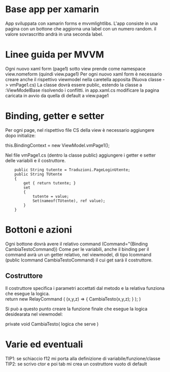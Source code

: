 # Base app per xamarin #

App sviluppata con xamarin forms e mvvmlightlibs.
L'app consiste in una pagina con un bottone che aggiorna una label con un numero random. il valore sovrascritto andrà in una seconda label.

# Linee guida per MVVM #

Ogni nuovo xaml form (page1) sotto view prende come namespace view.nomeform (quindi view.page1)
Per ogni nuovo xaml form è necessario creare anche il rispettivo viewmodel nella caretella apposita (Nuova classe -> vmPage1.cs)
La classe dovrà essere public, estendo la classe a :ViewModelBase risolvendo i conflitti.
in app.xaml.cs modificare la pagina caricata in avvio da quella di default a view.page1

# Binding, getter e setter #

Per ogni page, nel rispettivo file CS della view è necessario aggiungere dopo initialize: 

this.BindingContext = new ViewModel.vmPage1();

Nel file vmPage1.cs (dentro la classe public) aggiungere i getter e setter delle variabili e il costruttore.

        public String tutente = Traduzioni.PageLoginUtente;
        public String TUtente
        {
            get { return tutente; }
            set
            {
                tutente = value;
                Set(nameof(TUtente), ref value);
            }
        }



# Bottoni e azioni #

Ogni bottone dovrà avere il relativo command (Command="{Binding CambiaTestoCommand})
Come per le variabili, anche il binding per il command avrà un un getter relativo, nel viewmodel, di tipo Icommand (public Icommand CambiaTestoCommand) il cui get sarà il costruttore.

## Costruttore ##
Il costruttore specifica i parametri accettati dal metodo e la relativa funziona che esegue la logica.                
 return new RelayCommand
                                    			(
                                       				(x,y,z) => { CambiaTesto(x,y,z); }
                                   					);
  )

Si può a questo punto creare la funzione finale che esegue la logica desidearata nel viewmodel:

private void CambiaTesto( logica che serve  )

# Varie ed eventuali #

TIP1: se schiaccio f12 mi porta alla definizione di variabile/funzione/classe
TIP2: se scrivo ctor e poi tab mi crea un costruttore vuoto di default
